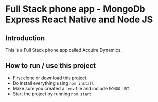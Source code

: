 # Full Stack phone app - MongoDb Express React Native and Node JS

## Introduction

This is a Full Stack phone app called Acquire Dynamics.

## How to run / use this project

- First clone or download this project.
- Do install everything using `npm install`
- Make sure you created a `.env` file and include `MONGO_URI`.
- Start the project by running `npm start`